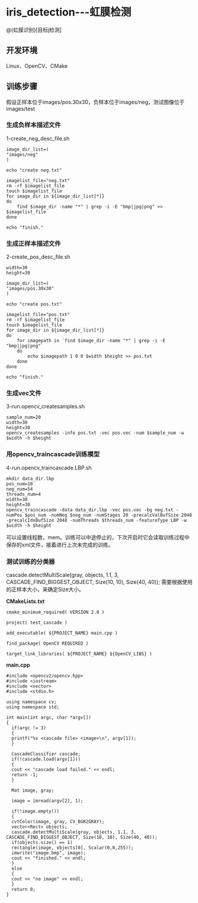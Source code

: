 # iris_detection---虹膜检测

@(虹膜识别)[目标j检测]

## 开发环境
Linux、OpenCV、CMake

## 训练步骤
假设正样本位于images/pos.30x30，负样本位于images/neg，测试图像位于images/test

### 生成负样本描述文件
1-create_neg_desc_file.sh
```
image_dir_list=(
"images/neg"
)

echo "create neg.txt"

imagelist_file="neg.txt"
rm -rf $imagelist_file
touch $imagelist_file
for image_dir in ${image_dir_list[*]}
do
	find $image_dir -name "*" | grep -i -E "bmp|jpg|png" >> $imagelist_file
done

echo "finish."
```
	
### 生成正样本描述文件
2-create_pos_desc_file.sh
```
width=30
height=30

image_dir_list=(
"images/pos.30x30"
)

echo "create pos.txt"

imagelist_file="pos.txt"
rm -rf $imagelist_file
touch $imagelist_file
for image_dir in ${image_dir_list[*]}
do
	for imagepath in `find $image_dir -name "*" | grep -i -E "bmp|jpg|png"`
	do
		echo $imagepath 1 0 0 $width $height >> pos.txt
	done
done

echo "finish."
```
	
### 生成vec文件
3-run.opencv_createsamples.sh
```
sample_num=20
width=30
height=30
opencv_createsamples -info pos.txt -vec pos.vec -num $sample_num -w $width -h $height
```
	 
### 用opencv_traincascade训练模型
4-run.opencv_traincascade.LBP.sh
```
mkdir data_dir.lbp
pos_num=18
neg_num=54
threads_num=4
width=30
height=30
opencv_traincascade -data data_dir.lbp -vec pos.vec -bg neg.txt -numPos $pos_num -numNeg $neg_num -numStages 20 -precalcValBufSize 2048 -precalcIdxBufSize 2048 -numThreads $threads_num -featureType LBP -w $width -h $height
```

可以设置线程数，mem。训练可以中途停止的，下次开启时它会读取训练过程中保存的xml文件，接着进行上次未完成的训练。
	 
### 测试训练的分类器
cascade.detectMultiScale(gray, objects, 1.1, 3, CASCADE_FIND_BIGGEST_OBJECT, Size(10, 10), Size(40, 40));
需要根据使用的正样本大小，来确定Size大小。 		 

**CMakeLists.txt**


```
cmake_minimum_required( VERSION 2.8 )

project( test_cascade )

add_executable( ${PROJECT_NAME} main.cpp )

find_package( OpenCV REQUIRED )

target_link_libraries( ${PROJECT_NAME} ${OpenCV_LIBS} )
```


**main.cpp**


```
#include <opencv2/opencv.hpp>
#include <iostream>
#include <vector>
#include <stdio.h>

using namespace cv;
using namespace std;

int main(int argc, char *argv[])
{
  if(argc != 3)
  {
  printf("%s <cascade file> <image>\n", argv[1]);
  }

  CascadeClassifier cascade;
  if(!cascade.load(argv[1]))
  {
  cout << "cascade load failed." << endl;
  return -1;
  }

  Mat image, gray;

  image = imread(argv[2], 1);

  if(!image.empty())
  {
  cvtColor(image, gray, CV_BGR2GRAY);
  vector<Rect> objects;
  cascade.detectMultiScale(gray, objects, 1.1, 3, CASCADE_FIND_BIGGEST_OBJECT, Size(10, 10), Size(40, 40));
  if(objects.size() == 1)
  rectangle(image, objects[0], Scalar(0,0,255));
  imwrite("image.bmp", image);
  cout << "finished." << endl;
  }
  else
  {
  cout << "no image" << endl;
  }
  return 0;
}
```
